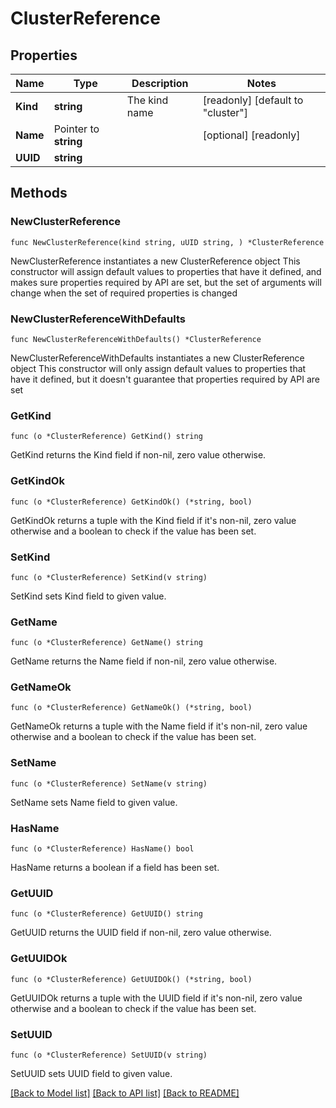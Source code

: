 # ClusterReference

## Properties

Name | Type | Description | Notes
------------ | ------------- | ------------- | -------------
**Kind** | **string** | The kind name | [readonly] [default to "cluster"]
**Name** | Pointer to **string** |  | [optional] [readonly] 
**UUID** | **string** |  | 

## Methods

### NewClusterReference

`func NewClusterReference(kind string, uUID string, ) *ClusterReference`

NewClusterReference instantiates a new ClusterReference object
This constructor will assign default values to properties that have it defined,
and makes sure properties required by API are set, but the set of arguments
will change when the set of required properties is changed

### NewClusterReferenceWithDefaults

`func NewClusterReferenceWithDefaults() *ClusterReference`

NewClusterReferenceWithDefaults instantiates a new ClusterReference object
This constructor will only assign default values to properties that have it defined,
but it doesn't guarantee that properties required by API are set

### GetKind

`func (o *ClusterReference) GetKind() string`

GetKind returns the Kind field if non-nil, zero value otherwise.

### GetKindOk

`func (o *ClusterReference) GetKindOk() (*string, bool)`

GetKindOk returns a tuple with the Kind field if it's non-nil, zero value otherwise
and a boolean to check if the value has been set.

### SetKind

`func (o *ClusterReference) SetKind(v string)`

SetKind sets Kind field to given value.


### GetName

`func (o *ClusterReference) GetName() string`

GetName returns the Name field if non-nil, zero value otherwise.

### GetNameOk

`func (o *ClusterReference) GetNameOk() (*string, bool)`

GetNameOk returns a tuple with the Name field if it's non-nil, zero value otherwise
and a boolean to check if the value has been set.

### SetName

`func (o *ClusterReference) SetName(v string)`

SetName sets Name field to given value.

### HasName

`func (o *ClusterReference) HasName() bool`

HasName returns a boolean if a field has been set.

### GetUUID

`func (o *ClusterReference) GetUUID() string`

GetUUID returns the UUID field if non-nil, zero value otherwise.

### GetUUIDOk

`func (o *ClusterReference) GetUUIDOk() (*string, bool)`

GetUUIDOk returns a tuple with the UUID field if it's non-nil, zero value otherwise
and a boolean to check if the value has been set.

### SetUUID

`func (o *ClusterReference) SetUUID(v string)`

SetUUID sets UUID field to given value.



[[Back to Model list]](../README.md#documentation-for-models) [[Back to API list]](../README.md#documentation-for-api-endpoints) [[Back to README]](../README.md)


